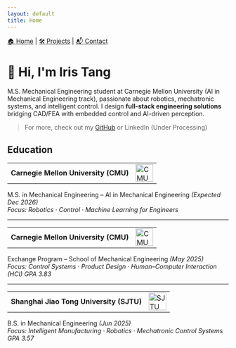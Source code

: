 ```yaml
---
layout: default
title: Home
---
```


<!-- Navigation Bar -->
<div style="margin-bottom: 30px;">
  <a href="{{ '/' | relative_url }}">🏠 Home</a> |
  <a href="{{ '/projects.html' | relative_url }}">🛠 Projects</a> |
  <a href="{{ '/contact.html' | relative_url }}">📬 Contact</a>
</div>

# 👋 Hi, I'm Iris Tang

M.S. Mechanical Engineering student at Carnegie Mellon University (AI in Mechanical Engineering track), passionate about robotics, mechatronic systems, and intelligent control. I design **full-stack engineering solutions** bridging CAD/FEA with embedded control and AI-driven perception.

> For more, check out my [GitHub](https://github.com/k2t2-314) or LinkedIn (Under Processing)

## Education
<table>
  <tr>
    <td><strong>Carnegie Mellon University (CMU)</strong></td>
    <td><img src="{{ '/assets/img/cmu.jpg' | relative_url }}" alt="CMU Logo" width="40"></td>
  </tr>
</table>

M.S. in Mechanical Engineering – AI in Mechanical Engineering *(Expected Dec 2026)*  
*Focus: Robotics · Control · Machine Learning for Engineers*  

---

<table>
  <tr>
    <td><strong>Carnegie Mellon University (CMU)</strong></td>
    <td><img src="{{ '/assets/img/cmu.jpg' | relative_url }}" alt="CMU Logo" width="40"></td>
  </tr>
</table>

Exchange Program – School of Mechanical Engineering *(May 2025)*  
*Focus: Control Systems · Product Design · Human–Computer Interaction (HCI)*
*GPA 3.83*

---

<table>
  <tr>
    <td><strong>Shanghai Jiao Tong University (SJTU)</strong></td>
    <td><img src="{{ '/assets/img/sjtu.jpg' | relative_url }}" alt="SJTU Logo" width="40"></td>
  </tr>
</table>

B.S. in Mechanical Engineering *(Jun 2025)*  
*Focus: Intelligent Manufacturing · Robotics · Mechatronic Control Systems*  
*GPA 3.57*
